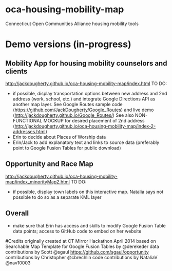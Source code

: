 oca-housing-mobility-map
====================

Connecticut Open Communities Alliance housing mobility tools

# Demo versions (in-progress)

## Mobility App for housing mobility counselors and clients
http://jackdougherty.github.io/oca-housing-mobility-map/index.html
TO DO:
- if possible, display transportation options between new address and 2nd address (work, school, etc.) and integrate Google Directions API as another map layer. See Google Routes sample code (https://github.com/JackDougherty/Google_Routes) and live demo (http://jackdougherty.github.io/Google_Routes/) See also NON-FUNCTIONAL MOCKUP for desired placement of 2nd address (http://jackdougherty.github.io/oca-housing-mobility-map/index-2-addresses.html)
- Erin to decide about Places of Worship data
- Erin/Jack to add explanatory text and links to source data (preferably point to Google Fusion Tables for public download)

## Opportunity and Race Map
http://jackdougherty.github.io/oca-housing-mobility-map/index_minorityMap2.html
TO DO:
- if possible, display town labels on this interactive map. Natalia says not possible to do so as a separate KML layer

## Overall
- make sure that Erin has access and skills to modify Google Fusion Table data points; access to GitHub code to embed on her website

#Credits
originally created at CT Mirror Hackathon April 2014
based on Searchable Map Template for Google Fusion Tables by @derekeder
data contributions by Scott @sgaul https://github.com/sgaul/opportunity
contributions by Christopher @cbrechlin
code contributions by NataliaV @nav10003
